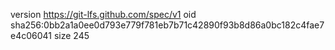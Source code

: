 version https://git-lfs.github.com/spec/v1
oid sha256:0bb2a1a0ee0d793e779f781eb7b71c42890f93b8d86a0bc182c4fae7e4c06041
size 245
